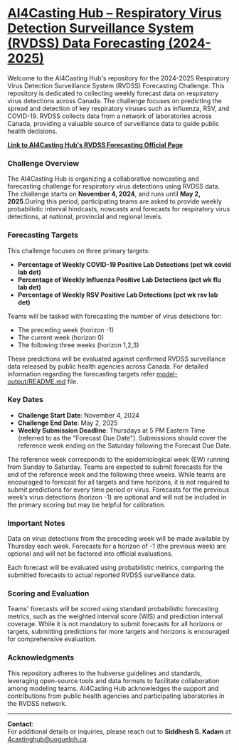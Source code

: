 # [AI4Casting Hub – Respiratory Virus Detection Surveillance System (RVDSS) Data Forecasting (2024-2025)](https://4castinghub.uoguelph.ca/respiratory-virus-detections/)
Welcome to the AI4Casting Hub's repository for the 2024-2025 Respiratory Virus Detection Surveillance System (RVDSS) Forecasting Challenge. This repository is dedicated to collecting weekly forecast data on respiratory virus detections across Canada. The challenge focuses on predicting the spread and detection of key respiratory viruses such as influenza, RSV, and COVID-19. RVDSS collects data from a network of laboratories across Canada, providing a valuable source of surveillance data to guide public health decisions.

[**Link to AI4Casting Hub's RVDSS Forecasting Official Page**](https://4castinghub.uoguelph.ca/respiratory-virus-detections)

### Challenge Overview
The AI4Casting Hub is organizing a collaborative nowcasting and forecasting challenge for respiratory virus detections using RVDSS data. The challenge starts on **November 4, 2024**, and runs until **May 2, 2025**.During this period, participating teams are asked to provide weekly probabilistic interval hindcasts, nowcasts and forecasts for respiratory virus detections, at national, provincial and regional levels.

### Forecasting Targets
This challenge focuses on three primary targets:
* **Percentage of Weekly COVID-19 Positive Lab Detections (pct wk covid lab det)**
* **Percentage of Weekly Influenza Positive Lab Detections (pct wk flu lab det)**
* **Percentage of Weekly RSV Positive Lab Detections (pct wk rsv lab det)**

Teams will be tasked with forecasting the number of virus detections for:
* The preceding week (horizon -1)
* The current week (horizon 0)
* The following three weeks (horizon 1,2,3)

These predictions will be evaluated against confirmed RVDSS surveillance data released by public health agencies across Canada. For detailed information regarding the forecasting targets refer [model-output/README.md](https://github.com/ai4castinghub/rvdss-forecast/tree/main/model-output/README.md) file.

### Key Dates
* **Challenge Start Date**: November 4, 2024
* **Challenge End Date**: May 2, 2025
* **Weekly Submission Deadline**: Thursdays at 5 PM Eastern Time (referred to as the "Forecast Due Date"). Submissions should cover the reference week ending on the Saturday following the Forecast Due Date.

The reference week corresponds to the epidemiological week (EW) running from Sunday to Saturday. Teams are expected to submit forecasts for the end of the reference week and the following three weeks. While teams are encouraged to forecast for all targets and time horizons, it is not required to submit predictions for every time period or virus. Forecasts for the previous week’s virus detections (horizon -1) are optional and will not be included in the primary scoring but may be helpful for calibration.

### Important Notes
Data on virus detections from the preceding week will be made available by Thursday each week.
Forecasts for a horizon of -1 (the previous week) are optional and will not be factored into official evaluations.

Each forecast will be evaluated using probabilistic metrics, comparing the submitted forecasts to actual reported RVDSS surveillance data.

### Scoring and Evaluation
Teams' forecasts will be scored using standard probabilistic forecasting metrics, such as the weighted interval score (WIS) and prediction interval coverage. While it is not mandatory to submit forecasts for all horizons or targets, submitting predictions for more targets and horizons is encouraged for comprehensive evaluation.

### Acknowledgments
This repository adheres to the hubverse guidelines and standards, leveraging open-source tools and data formats to facilitate collaboration among modeling teams. AI4Casting Hub acknowledges the support and contributions from public health agencies and participating laboratories in the RVDSS network.

---
**Contact**:  
For additional details or inquiries, please reach out to **Siddhesh S. Kadam** at [4castinghub@uoguelph.ca](mailto:4castinghub@uoguelph.ca).
